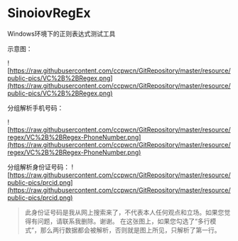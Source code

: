 # SinoiovRegEx
Windows环境下的正则表达式测试工具

示意图：

![https://raw.githubusercontent.com/ccpwcn/GitRepository/master/resource/public-pics/VC%2B%2BRegex.png](https://raw.githubusercontent.com/ccpwcn/GitRepository/master/resource/public-pics/VC%2B%2BRegex.png)

分组解析手机号码：

![https://raw.githubusercontent.com/ccpwcn/GitRepository/master/resource/regex/VC%2B%2BRegex-PhoneNumber.png](https://raw.githubusercontent.com/ccpwcn/GitRepository/master/resource/regex/VC%2B%2BRegex-PhoneNumber.png)

分组解析身份证号码：
![https://raw.githubusercontent.com/ccpwcn/GitRepository/master/resource/public-pics/prcid.png](https://raw.githubusercontent.com/ccpwcn/GitRepository/master/resource/public-pics/prcid.png)
> 此身份证号码是我从网上搜索来了，不代表本人任何观点和立场。如果您觉得有问题，请联系我删除。谢谢。
> 在这张图上，如果您勾选了“多行模式”，那么两行数据都会被解析，否则就是图上所见，只解析了第一行。
